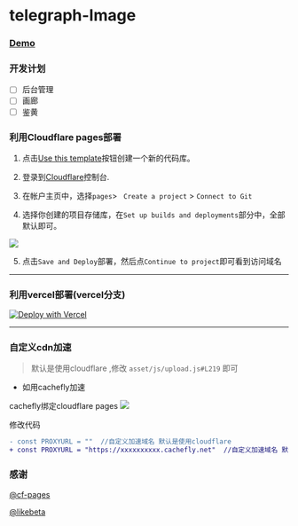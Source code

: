 # telegraph-Image


### [Demo](https://img.131213.xyz/)

### 开发计划
- [ ] 后台管理
- [ ] 画廊
- [ ] 鉴黄

### 利用Cloudflare pages部署

1. 点击[Use this template](https://github.com/x-dr/telegraph-Image/generate)按钮创建一个新的代码库。

2. 登录到[Cloudflare](https://dash.cloudflare.com/)控制台.
3. 在帐户主页中，选择`pages`> ` Create a project` > `Connect to Git`
4. 选择你创建的项目存储库，在`Set up builds and deployments`部分中，全部默认即可。

<img src="https://i3.wp.com/telegra.ph/file/beb0385822e24c9a9d459.png" />

5. 点击`Save and Deploy`部署，然后点`Continue to project`即可看到访问域名

---
### 利用vercel部署(vercel分支)

[![Deploy with Vercel](https://vercel.com/button?utm_source=busiyi&utm_campaign=oss)](https://vercel.com/new/clone?utm_source=busiyi&utm_campaign=oss&repository-url=https://github.com/x-dr/telegraph-Image/tree/vercel)

---
### 自定义cdn加速
> 默认是使用cloudflare ,修改 `asset/js/upload.js#L219` 即可

+ 如用cachefly加速 

cachefly绑定cloudflare pages
<img src="https://i3.wp.com/telegra.ph/file/c19f7ea17ce2027b13dfa.png" />

修改代码

```diff
- const PROXYURL = ""  //自定义加速域名 默认是使用cloudflare
+ const PROXYURL = "https://xxxxxxxxxx.cachefly.net"  //自定义加速域名 默认是使用cloudflare
```




### 感谢

[@cf-pages](https://github.com/cf-pages/Telegraph-Image)

[@likebeta](https://github.com/likebeta/telegraph-image-hosting)




